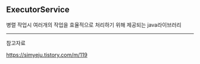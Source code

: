 









## ExecutorService

병렬 작업시 여러개의 작업을 효율적으로 처리하기 위해 제공되는 java라이브러리



---

참고자료

https://simyeju.tistory.com/m/119